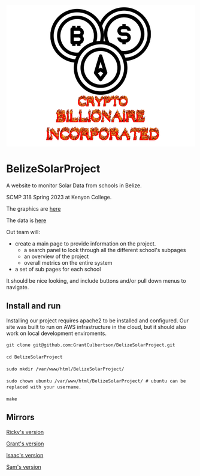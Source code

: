 ![alt text](https://github.com/GrantCulbertson/BelizeSolarProject/blob/main/public/images/logo.png)
# BelizeSolarProject

A website to monitor Solar Data from schools in Belize. 

SCMP 318 Spring 2023 at Kenyon College.

The graphics are [here](https://docs.google.com/document/d/1jhXcbkrk1JekFlCHPpZr_mavFl_XUg0e9h4HGTEOAKA/edit)

The data is [here](https://docs.google.com/document/d/1pqFQTzzB-4UMoq2QJ0riP21jfa7wyFhNyYf97Hwgo0Y/edit)


Out team will:
- create a main page to provide information on the project. 
  - a search panel to look through all the different school's subpages
  - an overview of the project
  - overall metrics on the entire system
- a set of sub pages for each school

It should be nice looking, and include buttons and/or pull down menus to navigate.

## Install and run
Installing our project requires apache2 to be installed and configured. Our site was built to run on AWS infrastructure in the cloud, but it should also work on local development enviroments.

``` 
git clone git@github.com:GrantCulbertson/BelizeSolarProject.git

cd BelizeSolarProject

sudo mkdir /var/www/html/BelizeSolarProject/

sudo chown ubuntu /var/www/html/BelizeSolarProject/ # ubuntu can be replaced with your username.

make 
````

## Mirrors
[Ricky's version](http://3.145.37.15/BelizeSolarProject/)

[Grant's version](http://18.116.8.156/BelizeSolarProject/)

[Isaac's version](http://3.86.88.80/BelizeSolarProject/)

[Sam's version](http://34.207.91.122/BelizeSolarProject)

